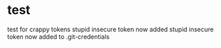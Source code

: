# test
test for crappy tokens
stupid insecure token now added
stupid insecure token now added to .git-credentials

